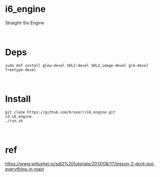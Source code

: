 # i6_engine

Straight-Six Engine

<br>

# Deps

```
sudo dnf install glew-devel SDL2-devel SDL2_image-devel glm-devel freetype-devel
```

<br>

# Install

```
git clone https://github.com/kruserr/i6_engine.git
cd i6_engine
./run.sh

```

<br>

# ref

https://www.willusher.io/sdl2%20tutorials/2013/08/17/lesson-2-dont-put-everything-in-main

